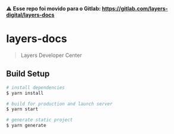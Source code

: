 ⚠️ **Esse repo foi movido para o Gitlab: https://gitlab.com/layers-digital/layers-docs**

# layers-docs

> Layers Developer Center

## Build Setup

```bash
# install dependencies
$ yarn install

# build for production and launch server
$ yarn start

# generate static project
$ yarn generate
```
